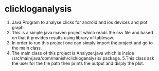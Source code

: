 # clickloganalysis
1. Java Program to analyse clicks for android and ios devices and plot graph.
2. This is a simple java maven project which reads the csv file and based on that it provides results using library of tablesaw.
3. In order to run this project one can simply import the project and go to the main class.
4. The main class of this project is Analyzer.java which is inside /src/main/java/com/manish/clickloganalysis/ package.
5.This class ask the user for the file path then prints the output and disply the plot.
